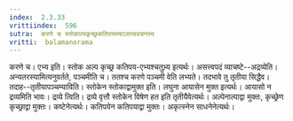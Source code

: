 ```yaml
---
index:  2.3.33
vrittiindex:  596
sutra:  करणे च स्तोकाल्पकृच्छ्रकतिपयस्याऽसत्त्ववचनस्य
vritti:  balamanorama 
---
```


करणे च। एभ्य इति। स्तोक अल्प कृच्छ्र कतिपय-एभ्यश्चतुभ्र्य इत्यर्थः। असत्त्वपदं व्याचष्टे--अद्रव्येति। अन्यतरस्यामित्यनुवर्तते, पञ्चमीति च। ततश्च करणे पञ्चमी वेति लभ्यते। तदभावे तु तृतीया सिद्धैव। तदाह--तृतीयापञ्चम्याविति। स्तोकेन स्तोकाद्वामुक्त इति। लघुना आयासेन मुक्त इत्यर्थः। आयासो न द्रव्यमिति भावः। द्रव्ये त्विति। द्रव्ये वृत्तौ स्तोकेन विषेण हत इति तृतीयैवेत्यर्थः। अल्पेनाल्पाद्वा मुक्तः, कृच्छ्रेण कृच्छ्राद्वा मुक्तः। कष्टेनेत्यर्थः। कतिपयेन कतिपयाद्वा मुक्तः। अकृत्स्नेन साधनेनेत्यर्थः। 

